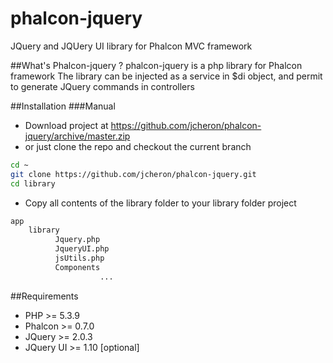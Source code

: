 # phalcon-jquery
JQuery and JQUery UI library for Phalcon MVC framework

##What's Phalcon-jquery ?
phalcon-jquery is a php library for Phalcon framework
The library can be injected as a service in $di object, and permit to generate JQuery commands in controllers

##Installation
###Manual

* Download project at https://github.com/jcheron/phalcon-jquery/archive/master.zip
* or just clone the repo and checkout the current branch

```bash
cd ~
git clone https://github.com/jcheron/phalcon-jquery.git
cd library
```

* Copy all contents of the library folder to your library folder project

```bash
app
	library
		  Jquery.php
		  JqueryUI.php
		  jsUtils.php
		  Components
					...
```

##Requirements

* PHP >= 5.3.9
* Phalcon >= 0.7.0
* JQuery >= 2.0.3
* JQuery UI >= 1.10 [optional]
